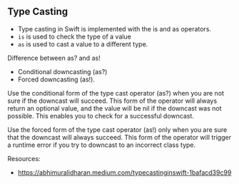 ## Type Casting

- Type casting in Swift is implemented with the is and as operators. 
- `is` is used to check the type of a value 
- `as` is used to cast a value to a different type.

Difference between as? and as!
- Conditional downcasting (as?)
- Forced downcasting (as!).

Use the conditional form of the type cast operator (as?) when you are not sure if the downcast will succeed. This form of the operator will always return an optional value, and the value will be nil if the downcast was not possible. This enables you to check for a successful downcast.

Use the forced form of the type cast operator (as!) only when you are sure that the downcast will always succeed. This form of the operator will trigger a runtime error if you try to downcast to an incorrect class type.

Resources: 
- https://abhimuralidharan.medium.com/typecastinginswift-1bafacd39c99